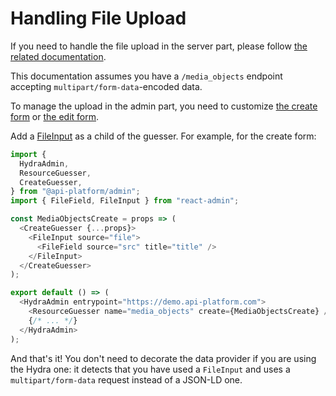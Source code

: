 # Handling File Upload

If you need to handle the file upload in the server part, please follow [the related documentation](../core/file-upload.md).

This documentation assumes you have a `/media_objects` endpoint accepting `multipart/form-data`-encoded data.

To manage the upload in the admin part, you need to customize [the create form](customizing.md#customizing-the-create-form) or [the edit form](customizing.md#customizing-the-edit-form).

Add a [FileInput](https://marmelab.com/react-admin/Inputs.html#fileinput) as a child of the guesser. For example, for the create form:

```js
import {
  HydraAdmin,
  ResourceGuesser,
  CreateGuesser,
} from "@api-platform/admin";
import { FileField, FileInput } from "react-admin";

const MediaObjectsCreate = props => (
  <CreateGuesser {...props}>
    <FileInput source="file">
      <FileField source="src" title="title" />
    </FileInput>
  </CreateGuesser>
);

export default () => (
  <HydraAdmin entrypoint="https://demo.api-platform.com">
    <ResourceGuesser name="media_objects" create={MediaObjectsCreate} />
    {/* ... */}
  </HydraAdmin>
);
```

And that's it!
You don't need to decorate the data provider if you are using the Hydra one: it detects that you have used a `FileInput` and uses a `multipart/form-data` request instead of a JSON-LD one.
